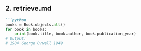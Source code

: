 
## 2. retrieve.md

```markdown
```python
books = Book.objects.all()
for book in books:
    print(book.title, book.author, book.publication_year)
# Output:
# 1984 George Orwell 1949
